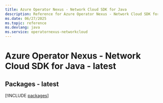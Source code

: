 ```yaml
---
title: Azure Operator Nexus - Network Cloud SDK for Java
description: Reference for Azure Operator Nexus - Network Cloud SDK for Java
ms.date: 06/27/2025
ms.topic: reference
ms.devlang: java
ms.service: operatornexus-networkcloud
---
```

# Azure Operator Nexus - Network Cloud SDK for Java - latest
## Packages - latest
[!INCLUDE [packages](operator-nexus---network-cloud-index.md)]